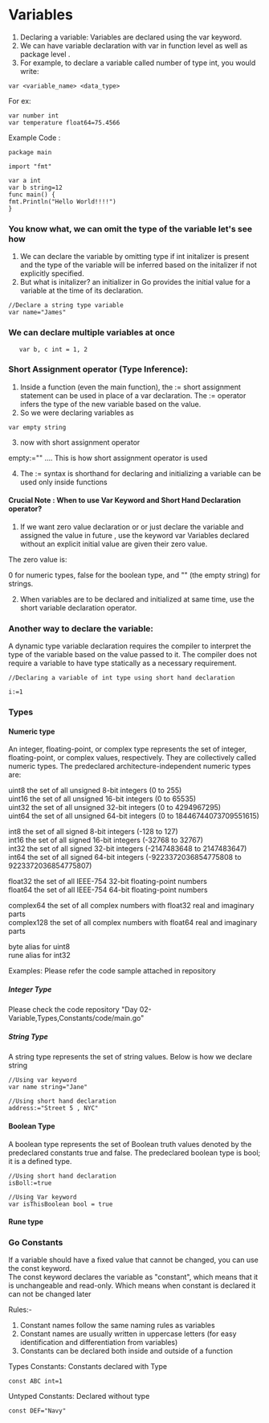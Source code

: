 # Variables

1. Declaring a variable: Variables are declared using the var keyword.
2. We can have variable declaration with var in function level as well as package level .
3. For example, to declare a variable called number of type int, you would write:

```
var <variable_name> <data_type>
```

For ex:

```
var number int
var temperature float64=75.4566

```

Example Code :

```
package main

import "fmt"

var a int
var b string=12
func main() {
fmt.Println("Hello World!!!!")
}
```

### You know what, we can omit the type of the variable let's see how

1. We can declare the variable by omitting type if int initalizer is present and the type of the variable will be inferred based on the initalizer if not explicitly specified.
2. But what is initalizer? an initializer in Go provides the initial value for a variable at the time of its declaration.

```
//Declare a string type variable
var name="James"
```

### We can declare multiple variables at once

```
   var b, c int = 1, 2

```

### Short Assignment operator (Type Inference):

1. Inside a function (even the main function), the := short assignment statement can be used in place of a var declaration. The :=    operator infers the type of the new variable based on the value.  
2. So we were declaring variables as

```
var empty string
```

3. now with short assignment operator 

empty:="" …. This is how short assignment operator is used

4. The := syntax is shorthand for declaring and initializing a variable can be used only inside functions 

#### Crucial Note : When to use Var Keyword and Short Hand Declaration operator?

1. If we want zero value declaration or or just declare the variable and assigned the value in future , use the keyword var
   Variables declared without an explicit initial value are given their zero value.

The zero value is:

0 for numeric types,
false for the boolean type, and
"" (the empty string) for strings.
   
2. When variables are to be declared and initialized at same time, use the short variable declaration operator.    

### Another way to declare the variable:

A dynamic type variable declaration requires the compiler to interpret the type of the variable based on the value passed to it. The  compiler does not require a variable to have type statically as a necessary requirement.  

```
//Declaring a variable of int type using short hand declaration

i:=1
```

### Types

#### Numeric type

An integer, floating-point, or complex type represents the set of integer, floating-point, or complex values, respectively. They are collectively called numeric types. The predeclared architecture-independent numeric types are:

uint8 the set of all unsigned 8-bit integers (0 to 255)  
uint16 the set of all unsigned 16-bit integers (0 to 65535)  
uint32 the set of all unsigned 32-bit integers (0 to 4294967295)  
uint64 the set of all unsigned 64-bit integers (0 to 18446744073709551615)

int8 the set of all signed 8-bit integers (-128 to 127)  
int16 the set of all signed 16-bit integers (-32768 to 32767)  
int32 the set of all signed 32-bit integers (-2147483648 to 2147483647)  
int64 the set of all signed 64-bit integers (-9223372036854775808 to 9223372036854775807)

float32 the set of all IEEE-754 32-bit floating-point numbers  
float64 the set of all IEEE-754 64-bit floating-point numbers

complex64 the set of all complex numbers with float32 real and imaginary parts  
complex128 the set of all complex numbers with float64 real and imaginary parts

byte alias for uint8  
rune alias for int32

Examples: Please refer the code sample attached in repository

##### Integer Type

Please check the code repository "Day 02-Variable,Types,Constants/code/main.go"

##### String Type

A string type represents the set of string values.
Below is how we declare string

```
//Using var keyword
var name string="Jane"

//Using short hand declaration
address:="Street 5 , NYC"

```

#### Boolean Type

A boolean type represents the set of Boolean truth values denoted by the predeclared constants true and false. The predeclared boolean type is bool; it is a defined type.

```
//Using short hand declaration
isBoll:=true

//Using Var keyword
var isThisBoolean bool = true
```

#### Rune type

### Go Constants

If a variable should have a fixed value that cannot be changed, you can use the const keyword.  
The const keyword declares the variable as "constant", which means that it is unchangeable and read-only. Which means when constant is declared it can not be changed later

Rules:-

1. Constant names follow the same naming rules as variables
2. Constant names are usually written in uppercase letters (for easy identification and differentiation from variables)
3. Constants can be declared both inside and outside of a function

Types Constants: Constants declared with Type

```
const ABC int=1
```

Untyped Constants: Declared without type

```
const DEF="Navy"
```
